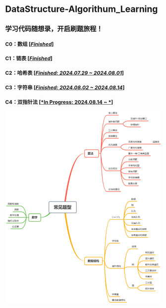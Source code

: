 # DataStructure-Algorithum_Learning
## 学习代码随想录，开启刷题旅程！

### C0：数组  [<u>*Finished*</u>]
### C1：链表  [<u>*Finished*</u>]
### C2：哈希表 [<u>*Finished: 2024.07.29 ~ 2024.08.01*</u>]
### C3：字符串 [<u>*Finished: 2024.08.02 ~ 2024.08.14*</u>]
### C4：双指针法 [<u>*In Progress: 2024.08.14 ~ *</u>]


![数据结构与算法图](/images/datastructure.png "DataStructure-Algorithum")